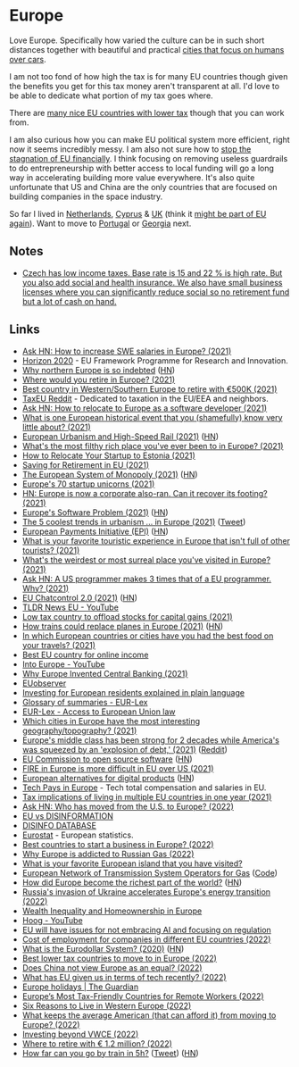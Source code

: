# Europe

Love Europe. Specifically how varied the culture can be in such short distances together with beautiful and practical [cities that focus on humans over cars](https://twitter.com/ryanoferguson/status/1521745658855792645).

I am not too fond of how high the tax is for many EU countries though given the benefits you get for this tax money aren't transparent at all. I'd love to be able to dedicate what portion of my tax goes where.

There are [many nice EU countries with lower tax](https://www.youtube.com/watch?v=qnUa3BZLoSA) though that you can work from.

I am also curious how you can make EU political system more efficient, right now it seems incredibly messy. I am also not sure how to [stop the stagnation of EU financially](https://twitter.com/zebulgar/status/1525201411641856001). I think focusing on removing useless guardrails to do entrepreneurship with better access to local funding will go a long way in accelerating building more value everywhere. It's also quite unfortunate that US and China are the only countries that are focused on building companies in the space industry.

So far I lived in [Netherlands](netherlands.md), [Cyprus](cyprus.md) & [UK](united-kingdom.md) (think it [might be part of EU again](https://twitter.com/DanielLambert29/status/1532991072158220288)). Want to move to [Portugal](portugal.md) or [Georgia](georgia.md) next.

## Notes

- [Czech has low income taxes. Base rate is 15 and 22 % is high rate. But you also add social and health insurance. We also have small business licenses where you can significantly reduce social so no retirement fund but a lot of cash on hand.](https://www.reddit.com/r/eupersonalfinance/comments/we1pod/about_7000_to_15000_income_per_month_how_to_invest/)

## Links

- [Ask HN: How to increase SWE salaries in Europe? (2021)](https://news.ycombinator.com/item?id=25766884)
- [Horizon 2020](https://ec.europa.eu/programmes/horizon2020/en) - EU Framework Programme for Research and Innovation.
- [Why northern Europe is so indebted](https://theloop.ecpr.eu/why-northern-europe-is-so-indebted/) ([HN](https://news.ycombinator.com/item?id=26325765))
- [Where would you retire in Europe? (2021)](https://www.reddit.com/r/EuropeFIRE/comments/lxeqpb/where_would_you_retire_in_europe/)
- [Best country in Western/Southern Europe to retire with €500K (2021)](https://www.reddit.com/r/EuropeFIRE/comments/m2tnhv/best_country_in_westernsouthern_europe_to_retire/)
- [TaxEU Reddit](https://www.reddit.com/r/TaxEU/) - Dedicated to taxation in the EU/EEA and neighbors.
- [Ask HN: How to relocate to Europe as a software developer (2021)](https://news.ycombinator.com/item?id=26722428)
- [What is one European historical event that you (shamefully) know very little about? (2021)](https://www.reddit.com/r/AskEurope/comments/mn1d9e/what_is_one_european_historical_event_that_you/)
- [European Urbanism and High-Speed Rail (2021)](https://pedestrianobservations.com/2021/04/04/european-urbanism-and-high-speed-rail/) ([HN](https://news.ycombinator.com/item?id=26746487))
- [What's the most filthy rich place you've ever been to in Europe? (2021)](https://www.reddit.com/r/AskEurope/comments/mqq8yv/whats_the_most_filthy_rich_place_youve_ever_been/)
- [How to Relocate Your Startup to Estonia (2021)](https://twitter.com/adekunle_idlas/status/1386333433044115456)
- [Saving for Retirement in EU (2021)](https://www.reddit.com/r/eupersonalfinance/comments/mzj8u2/saving_for_retirement_in_eu/)
- [The European System of Monopoly (2021)](https://thecounterbalance.substack.com/p/the-european-system-of-monopoly) ([HN](https://news.ycombinator.com/item?id=26989282))
- [Europe's 70 startup unicorns (2021)](https://sifted.eu/articles/europe-unicorns-2021/)
- [HN: Europe is now a corporate also-ran. Can it recover its footing? (2021)](https://news.ycombinator.com/item?id=27479428)
- [Europe's Software Problem (2021)](https://berthub.eu/articles/posts/europes-software-problem/) ([HN](https://news.ycombinator.com/item?id=27513412))
- [The 5 coolest trends in urbanism ... in Europe (2021)](https://www.volts.wtf/p/the-5-coolest-trends-in-urbanism) ([Tweet](https://twitter.com/patrickc/status/1408793827234574336))
- [European Payments Initiative (EPI)](https://www.epicompany.eu/) ([HN](https://news.ycombinator.com/item?id=28392389))
- [What is your favorite touristic experience in Europe that isn't full of other tourists? (2021)](https://www.reddit.com/r/AskEurope/comments/q32wlz/what_is_your_favorite_touristic_experience_in/)
- [What's the weirdest or most surreal place you've visited in Europe? (2021)](https://www.reddit.com/r/AskEurope/comments/q55uo8/whats_the_weirdest_or_most_surreal_place_youve/)
- [Ask HN: A US programmer makes 3 times that of a EU programmer. Why? (2021)](https://news.ycombinator.com/item?id=28837590)
- [EU Chatcontrol 2.0 (2021)](https://peertube.european-pirates.eu/videos/watch/d64e6e10-0ad0-4b37-8813-3f5bc329f03b) ([HN](https://news.ycombinator.com/item?id=29066894))
- [TLDR News EU - YouTube](https://www.youtube.com/c/TLDRNewsEU/videos)
- [Low tax country to offload stocks for capital gains (2021)](https://www.reddit.com/r/EuropeFIRE/comments/qn7ied/looking_for_a_low_tax_country_to_offload_my/)
- [How trains could replace planes in Europe (2021)](https://www.economist.com/europe/2021/11/11/how-trains-could-replace-planes-in-europe) ([HN](https://news.ycombinator.com/item?id=29190495))
- [In which European countries or cities have you had the best food on your travels? (2021)](https://www.reddit.com/r/AskEurope/comments/qtjz7w/in_which_european_countries_or_cities_have_you/)
- [Best EU country for online income](https://www.reddit.com/r/EuropeFIRE/comments/qvd4bk/best_eu_country_for_online_income/)
- [Into Europe - YouTube](https://www.youtube.com/c/IntoEurope/videos)
- [Why Europe Invented Central Banking (2021)](https://www.youtube.com/watch?v=0TBAJb-O2Oo)
- [EUobserver](https://euobserver.com/)
- [Investing for European residents explained in plain language](https://indexfundinvestor.eu/)
- [Glossary of summaries - EUR-Lex](https://eur-lex.europa.eu/summary/glossary/eu_institutions.html)
- [EUR-Lex - Access to European Union law](https://eur-lex.europa.eu/homepage.html)
- [Which cities in Europe have the most interesting geography/topography? (2021)](https://www.reddit.com/r/AskEurope/comments/ra5mco/which_cities_in_europe_have_the_most_interesting/)
- [Europe's middle class has been strong for 2 decades while America's was squeezed by an 'explosion of debt,' (2021)](https://www.businessinsider.com/middle-class-europe-america-debt-world-inequality-report-housing-picketty-2021-12) ([Reddit](https://www.reddit.com/r/Economics/comments/rbljhi/europes_middle_class_has_been_strong_for_2/))
- [EU Commission to open source software](https://ec.europa.eu/commission/presscorner/detail/en/ip_21_6649) ([HN](https://news.ycombinator.com/item?id=29509902))
- [FIRE in Europe is more difficult in EU over US (2021)](https://www.reddit.com/r/EuropeFIRE/comments/rg5rcb/the_us_vs_eu_debate_fire_in_europe_is_more/)
- [European alternatives for digital products](https://european-alternatives.eu/) ([HN](https://news.ycombinator.com/item?id=29627097))
- [Tech Pays in Europe](https://techpays.eu/) - Tech total compensation and salaries in EU.
- [Tax implications of living in multiple EU countries in one year (2021)](https://www.reddit.com/r/eupersonalfinance/comments/rt1fyh/tax_implications_of_living_in_multiple_eu/)
- [Ask HN: Who has moved from the U.S. to Europe? (2022)](https://news.ycombinator.com/item?id=30073066)
- [EU vs DISINFORMATION](https://euvsdisinfo.eu/)
- [DISINFO DATABASE](https://euvsdisinfo.eu/disinformation-cases/)
- [Eurostat](https://ec.europa.eu/eurostat) - European statistics.
- [Best countries to start a business in Europe? (2022)](https://www.reddit.com/r/cscareerquestionsEU/comments/svayry/what_are_the_best_countries_to_start_a_business/)
- [Why Europe is addicted to Russian Gas (2022)](https://www.youtube.com/watch?v=bpjR_77HPnQ)
- [What is your favorite European island that you have visited?](https://www.reddit.com/r/AskEurope/comments/tcbcpq/what_is_your_favourite_european_island_that_you/)
- [European Network of Transmission System Operators for Gas](https://transparency.entsog.eu/#/map) ([Code](https://github.com/berthubert/gazproject))
- [How did Europe become the richest part of the world?](https://aeon.co/essays/how-did-europe-become-the-richest-part-of-the-world) ([HN](https://news.ycombinator.com/item?id=30742048))
- [Russia's invasion of Ukraine accelerates Europe's energy transition (2022)](https://twitter.com/ntsafos/status/1505248550975938560)
- [Wealth Inequality and Homeownership in Europe](https://www.jstor.org/stable/10.15609/annaeconstat2009.136.0027)
- [Hoog - YouTube](https://www.youtube.com/c/Hoogromulus/videos)
- [EU will have issues for not embracing AI and focusing on regulation](https://twitter.com/punk6529/status/1509832349986562048)
- [Cost of employment for companies in different EU countries (2022)](https://twitter.com/GergelyOrosz/status/1511394247500566533)
- [What is the Eurodollar System? (2020)](https://research.rabobank.com/markets/en/documents/279278_2475340_yourollover-dollar.pdf) ([HN](https://news.ycombinator.com/item?id=30974598))
- [Best lower tax countries to move to in Europe (2022)](https://www.reddit.com/r/EuropeFIRE/comments/u7ukpy/best_lower_tax_countries_to_move_to_in_europe/)
- [Does China not view Europe as an equal? (2022)](https://www.reddit.com/r/China/comments/u8uvs8/does_china_not_view_europe_as_an_equal/)
- [What has EU given us in terms of tech recently? (2022)](https://twitter.com/eigenrobot/status/1519026972831141896)
- [Europe holidays | The Guardian](https://www.theguardian.com/travel/europe)
- [Europe’s Most Tax-Friendly Countries for Remote Workers (2022)](https://www.youtube.com/watch?v=qnUa3BZLoSA)
- [Six Reasons to Live in Western Europe (2022)](https://www.youtube.com/watch?v=rtsik1A1FUY)
- [What keeps the average American (that can afford it) from moving to Europe? (2022)](https://twitter.com/peer_rich/status/1540791985627312129)
- [Investing beyond VWCE (2022)](https://www.reddit.com/r/eupersonalfinance/comments/w0dlv2/beyond_vwce/)
- [Where to retire with € 1.2 million? (2022)](https://www.reddit.com/r/EuropeFIRE/comments/w4kjkw/where_to_retire_with_12_million/)
- [How far can you go by train in 5h?](https://chronotrains-eu.vercel.app/) ([Tweet](https://twitter.com/_benjamintd/status/1552983329116504064)) ([HN](https://news.ycombinator.com/item?id=32276017))
